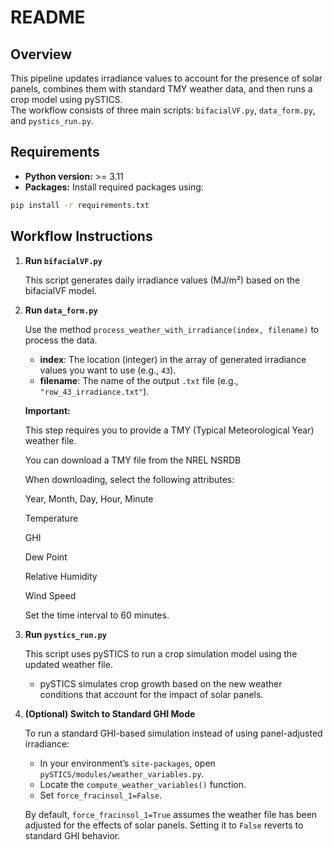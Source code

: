 # README

## Overview

This pipeline updates irradiance values to account for the presence of solar panels, combines them with standard TMY weather data, and then runs a crop model using pySTICS.  
The workflow consists of three main scripts: `bifacialVF.py`, `data_form.py`, and `pystics_run.py`.

## Requirements

- **Python version:** >= 3.11  
- **Packages:** Install required packages using:

```bash
pip install -r requirements.txt
```

## Workflow Instructions

1. **Run `bifacialVF.py`**

   This script generates daily irradiance values (MJ/m²) based on the bifacialVF model.

2. **Run `data_form.py`**

   Use the method `process_weather_with_irradiance(index, filename)` to process the data.  
   - **index**: The location (integer) in the array of generated irradiance values you want to use (e.g., `43`).
   - **filename**: The name of the output `.txt` file (e.g., `"row_43_irradiance.txt"`).

   **Important:**  

    This step requires you to provide a TMY (Typical Meteorological Year) weather file.

    You can download a TMY file from the NREL NSRDB

    When downloading, select the following attributes:

    Year, Month, Day, Hour, Minute

    Temperature

    GHI

    Dew Point

    Relative Humidity

    Wind Speed

    Set the time interval to 60 minutes.

3. **Run `pystics_run.py`**

   This script uses pySTICS to run a crop simulation model using the updated weather file.  
   - pySTICS simulates crop growth based on the new weather conditions that account for the impact of solar panels.

4. **(Optional) Switch to Standard GHI Mode**

   To run a standard GHI-based simulation instead of using panel-adjusted irradiance:
   
   - In your environment’s `site-packages`, open `pySTICS/modules/weather_variables.py`.
   - Locate the `compute_weather_variables()` function.
   - Set `force_fracinsol_1=False`.

   By default, `force_fracinsol_1=True` assumes the weather file has been adjusted for the effects of solar panels. Setting it to `False` reverts to standard GHI behavior.
